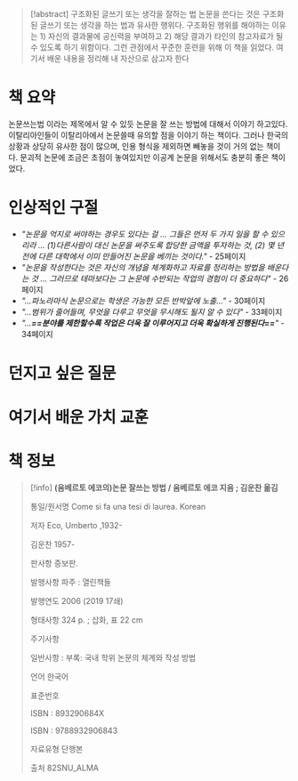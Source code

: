 > [!abstract] 구조화된 글쓰기 또는 생각을 잘하는 법
> 논문을 쓴다는 것은 구조화된 글쓰기 또는 생각을 하는 법과 유사한 행위다. 구조화된 행위를 해야하는 이유는 1) 자신의 결과물에 공신력을 부여하고 2) 해당 결과가 타인의 참고자료가 될 수 있도록 하기 위함이다. 그런 관점에서 꾸준한 훈련을 위해 이 책을 읽었다. 여기서 배운 내용을 정리해 내 자산으로 삼고자 한다



# 책 요약
논문쓰는법 이라는 제목에서 알 수 있듯 논문을 잘 쓰는 방법에 대해서 이야기 하고있다. 이탈리아인들이 이탈리아에서 논문쓸때 유의할 점을 이야기 하는 책이다. 그러나 한국의 상황과 상당히 유사한 점이 많으며, 인용 형식을 제외하면 빼놓을 것이 거의 없는 책이다. 문괴적 논문에 조금은 초점이 놓여있지만 이공계 논문을 위해서도 충분히 좋은 책이었다.

# 인상적인 구절
- *"논문을 억지로 써야하는 경우도 있다는 걸 ... 그들은 먼저 두 가지 일을 할 수 있으리라 ... (1)다른사람이 대신 논문을 써주도록 합당한 금액을 투자하는 것, (2) 몇 년 전에 다른 대학에서 이미 만들어진 논문을  베끼는 것이다."* - 25페이지
- *"논문을 작성한다는 것은 자신의 개념을 체계화하고 자료를 정리하는 방법을 배운다는 것 ... 그러므로 테마보다는 그 논문에 수반되는 작업의 경험이 더 중요하다"* - 26페이지
- *"...파노라마식 논문으로는 학생은 가능한 모든 반박앞에 노출..."* - 30페이지
- *"...범위가 줄어들며, 무엇을 다루고 무엇을 무시해도 될지 알 수 있다"* - 33페이지
- *"...**==분야를 제한할수록 작업은 더욱 잘 이루어지고 더욱 확실하게 진행된다==**"* - 34페이지


# 던지고 싶은 질문

# 여기서 배운 가치 교훈

# 책 정보


> [!info] 
> **(움베르토 에코의)논문 잘쓰는 방법 / 움베르토 에코 지음 ; 김운찬 옮김**
> 
> 통일/원서명 Come si fa una tesi di laurea. Korean
> 
> 저자 Eco, Umberto ,1932- 
> 
> 김운찬 1957- 
> 
> 판사항 증보판.
> 
> 발행사항 파주 : 열린책들
> 
> 발행연도 2006 (2019 17쇄)
> 
> 형태사항 324 p. ; 삽화, 표 22 cm
> 
> 주기사항
> 
> 일반사항 : 부록: 국내 학위 논문의 체계와 작성 방법
> 
> 언어 한국어
> 
> 표준번호
> 
> ISBN : 893290684X
> 
> ISBN : 9788932906843
> 
> 자료유형 단행본
> 
> 출처 82SNU_ALMA
> 